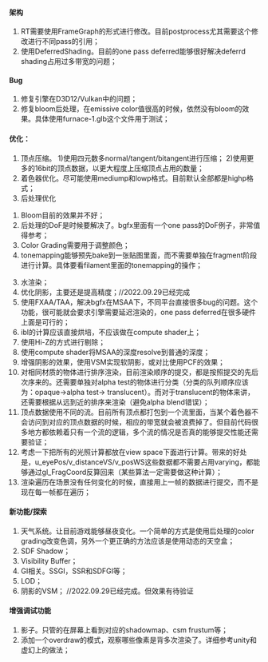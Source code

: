 #### 架构
1. RT需要使用FrameGraph的形式进行修改。目前postprocess尤其需要这个修改进行不同pass的引用；
2. 使用DeferredShading。目前的one pass deferred能够很好解决deferrd shading占用过多带宽的问题；

#### Bug
1. 修复引擎在D3D12/Vulkan中的问题；
2. 修复bloom后处理，在emissive color值很高的时候，依然没有bloom的效果。具体使用furnace-1.glb这个文件用于测试；

#### 优化：
1. 顶点压缩。
  1)使用四元数多normal/tangent/bitangent进行压缩；
  2)使用更多的16bit的顶点数据，以更大程度上压缩顶点占用的数量；
2. 着色器优化。尽可能使用mediump和lowp格式。目前默认全部都是highp格式；
3. 后处理优化
  1) Bloom目前的效果并不好；
  2) 后处理的DoF是时候要解决了。bgfx里面有一个one pass的DoF例子，非常值得参考；
  3) Color Grading需要用于调整颜色；
  4) tonemapping能够预先bake到一张贴图里面，而不需要单独在fragment阶段进行计算。具体要看filament里面的tonemapping的操作；
3. 水渲染；
4. 优化阴影，主要还是提高精度；//2022.09.29已经完成
5. 使用FXAA/TAA，解决bgfx在MSAA下，不同平台直接很多bug的问题。这个功能，很可能就会要求引擎需要延迟渲染的，one pass deferred在很多硬件上面是可行的；
6. ibl的计算应该直接烘培，不应该做在compute shader上；
7. 使用Hi-Z的方式进行剔除；
8. 使用compute shader将MSAA的深度resolve到普通的深度；
9. 增强阴影的效果，使用VSM实现软阴影，或对比使用PCF的效果；
10. 对相同材质的物体进行排序渲染，目前渲染顺序的提交，都是按照提交的先后次序来的。还需要单独对alpha test的物体进行分类（分类的队列顺序应该为：opaque->alpha test-> translucent）。而对于translucent的物体来讲，还需要根据从远到近的排序来渲染（避免alpha blend错误）；
11. 顶点数据使用不同的流。目前所有顶点都打包到一个流里面，当某个着色器不会访问到对应的顶点数据的时候，相应的带宽就会被浪费掉了。但目前代码很多地方都依赖着只有一个流的逻辑，多个流的情况是否真的能够提交性能还需要验证；
12. 考虑一下把所有的光照计算都放在view space下面进行计算。带来的好处是，u_eyePos/v_distanceVS/v_posWS这些数据都不需要占用varying，都能够通过gl_FragCoord反算回来（某些算法一定需要做这种计算）；
13. 渲染遍历在场景没有任何变化的时候，直接用上一帧的数据进行提交，而不是现在每一帧都在遍历；

#### 新功能/探索
1. 天气系统。让目前游戏能够昼夜变化。一个简单的方式是使用后处理的color grading改变色调，另外一个更正确的方法应该是使用动态的天空盒；
2. SDF Shadow；
3. Visibility Buffer；
4. GI相关。SSGI，SSR和SDFGI等；
5. LOD；
6. 阴影的VSM；  //2022.09.29已经完成。但效果有待验证

#### 增强调试功能
1. 影子。只管的在屏幕上看到对应的shadowmap、csm frustum等；
2. 添加一个overdraw的模式，观察哪些像素是背多次渲染了。详细参考unity和虚幻上的做法；



